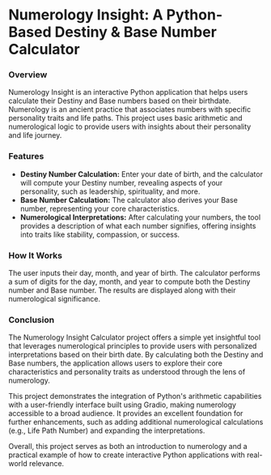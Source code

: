 # Numerology Insight: A Python-Based Destiny & Base Number Calculator

### Overview

Numerology Insight is an interactive Python application that helps users calculate their Destiny and Base numbers based on their birthdate. 
Numerology is an ancient practice that associates numbers with specific personality traits and life paths. 
This project uses basic arithmetic and numerological logic to provide users with insights about their personality and life journey.

### Features

- **Destiny Number Calculation:** Enter your date of birth, and the calculator will compute your Destiny number, revealing aspects of your personality, such as leadership, spirituality, and more.
- **Base Number Calculation:** The calculator also derives your Base number, representing your core characteristics.
- **Numerological Interpretations:** After calculating your numbers, the tool provides a description of what each number signifies, offering insights into traits like stability, compassion, or success.

### How It Works

The user inputs their day, month, and year of birth.
The calculator performs a sum of digits for the day, month, and year to compute both the Destiny number and Base number.
The results are displayed along with their numerological significance.

### Conclusion

The Numerology Insight Calculator project offers a simple yet insightful tool that leverages numerological principles to provide users with personalized interpretations based on their birth date. 
By calculating both the Destiny and Base numbers, the application allows users to explore their core characteristics and personality traits as understood through the lens of numerology.

This project demonstrates the integration of Python's arithmetic capabilities with a user-friendly interface built using Gradio, making numerology accessible to a broad audience. 
It provides an excellent foundation for further enhancements, such as adding additional numerological calculations (e.g., Life Path Number) and expanding the interpretations.

Overall, this project serves as both an introduction to numerology and a practical example of how to create interactive Python applications with real-world relevance.
